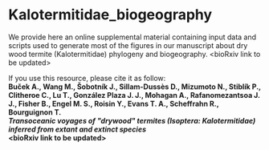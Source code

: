 # Kalotermitidae_biogeography
We provide here an online supplemental material containing input data and scripts used to generate most of the figures in our manuscript about dry wood termite (Kalotermitidae) phylogeny and biogeography. \<bioRxiv link to be updated\>

If you use this resource, please cite it as follow: 
<b><br>Buček A., Wang M., Šobotník J., Sillam-Dussès D., Mizumoto N., Stiblík P., Clitheroe C., Lu T., González Plaza J. J., Mohagan A., Rafanomezantsoa J. J., Fisher B., Engel M. S., Roisin Y., Evans T. A., Scheffrahn R., Bourguignon T. 
<br><i>Transoceanic voyages of "drywood" termites (Isoptera: Kalotermitidae) inferred from extant and extinct species</i><b> 
<br>\<bioRxiv link to be updated\>
